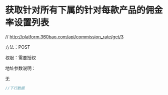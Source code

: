 # 获取针对所有下属的针对每款产品的佣金率设置列表

// http://platform.360bao.com/api/commission_rate/get/3

方法：POST

权限：需要授权

地址参数说明：

无

```javascript
//下行数据
```


